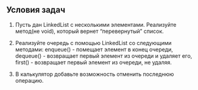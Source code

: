 ## Условия задач
1. Пусть дан LinkedList с несколькими элементами. Реализуйте метод(не void), который вернет “перевернутый” список.

2. Реализуйте очередь с помощью LinkedList со следующими методами:
enqueue() - помещает элемент в конец очереди,  
dequeue() - возвращает первый элемент из очереди и удаляет его,  
first() - возвращает первый элемент из очереди, не удаляя.  

3. В калькулятор добавьте возможность отменить последнюю операцию.